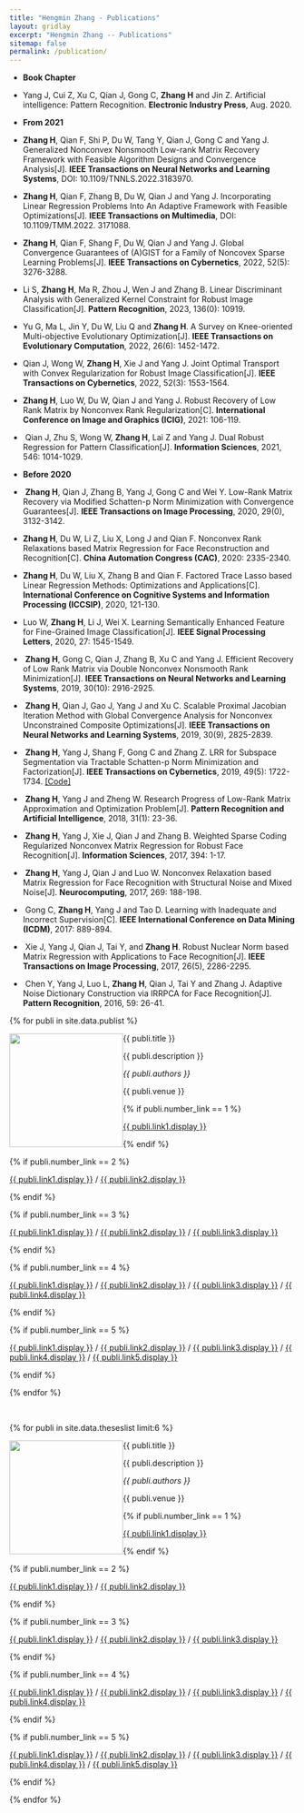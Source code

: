 ```yaml
---
title: "Hengmin Zhang - Publications"
layout: gridlay
excerpt: "Hengmin Zhang -- Publications"
sitemap: false
permalink: /publication/
---
```


-  **Book Chapter**

- Yang J, Cui Z, Xu C, Qian J, Gong C, **Zhang H** and Jin Z. Artificial intelligence: Pattern Recognition. 
**Electronic Industry Press**, Aug. 2020. 

-  **From 2021**


- **Zhang H**, Qian F, Shi P, Du W, Tang Y, Qian J, Gong C and Yang J. Generalized Nonconvex Nonsmooth Low-rank Matrix Recovery Framework with Feasible Algorithm Designs and Convergence Analysis[J]. **IEEE Transactions on Neural Networks and Learning Systems**, DOI: 10.1109/TNNLS.2022.3183970.  

- **Zhang H**, Qian F, Zhang B, Du W, Qian J and Yang J. Incorporating Linear Regression Problems Into An Adaptive
Framework with Feasible Optimizations[J]. **IEEE Transactions on Multimedia**, DOI: 10.1109/TMM.2022. 3171088.  

- **Zhang H**, Qian F, Shang F, Du W, Qian J and Yang J. Global Convergence Guarantees of (A)GIST for a Family of
Noncovex Sparse Learning Problems[J]. **IEEE Transactions on Cybernetics**, 2022, 52(5): 3276-3288.  

- Li S, **Zhang H**,  Ma R, Zhou J, Wen J and Zhang B. Linear Discriminant Analysis with Generalized Kernel Constraint for Robust Image Classification[J]. **Pattern Recognition**, 2023, 136(0): 10919.

- Yu G, Ma L, Jin Y, Du W, Liu Q and **Zhang H**. A Survey on Knee-oriented Multi-objective Evolutionary
Optimization[J]. **IEEE Transactions on Evolutionary Computation**, 2022, 26(6): 1452-1472.

- Qian J, Wong W, **Zhang H**, Xie J and Yang J. Joint Optimal Transport with Convex Regularization for Robust
Image Classification[J]. **IEEE Transactions on Cybernetics**, 2022, 52(3): 1553-1564. 

- **Zhang H**, Luo W, Du W, Qian J and Yang J. Robust Recovery of Low Rank Matrix by Nonconvex Rank
Regularization[C]. **International Conference on Image and Graphics (ICIG)**, 2021: 106-119.

-  Qian J, Zhu S, Wong W, **Zhang H**, Lai Z and Yang J. Dual Robust Regression for Pattern Classification[J].
**Information Sciences**, 2021, 546: 1014-1029.  

-  **Before 2020**

-  **Zhang H**, Qian J, Zhang B, Yang J, Gong C and Wei Y. Low-Rank Matrix Recovery via Modified Schatten-p Norm
Minimization with Convergence Guarantees[J]. **IEEE Transactions on Image Processing**, 2020, 29(0), 3132-3142. 
 

- **Zhang H**, Du W, Li Z, Liu X, Long J and Qian F. Nonconvex Rank Relaxations based Matrix Regression for Face
Reconstruction and Recognition[C]. **China Automation Congress (CAC)**, 2020: 2335-2340.

- **Zhang H**, Du W, Liu X, Zhang B and Qian F. Factored Trace Lasso based Linear Regression Methods: Optimizations and Applications[C]. **International Conference on Cognitive Systems and Information Processing (ICCSIP)**, 2020, 121-130.

- Luo W, **Zhang H**, Li J, Wei X. Learning Semantically Enhanced Feature for Fine-Grained Image Classification[J].
**IEEE Signal Processing Letters**, 2020, 27: 1545-1549.  

-  **Zhang H**, Gong C, Qian J, Zhang B, Xu C and Yang J. Efficient Recovery of Low Rank Matrix via Double
Nonconvex Nonsmooth Rank Minimization[J]. **IEEE Transactions on Neural Networks and Learning Systems**, 2019,
30(10): 2916-2925.  

-  **Zhang H**, Qian J, Gao J, Yang J and Xu C. Scalable Proximal Jacobian Iteration Method with Global Convergence
Analysis for Nonconvex Unconstrained Composite Optimizations[J]. **IEEE Transactions on Neural Networks and
Learning Systems**, 2019, 30(9), 2825-2839.  

-  **Zhang H**, Yang J, Shang F, Gong C and Zhang Z. LRR for Subspace Segmentation via Tractable Schatten-p Norm
Minimization and Factorization[J]. **IEEE Transactions on Cybernetics**, 2019, 49(5): 1722-1734.
<a href=" https://github.com/ZhangHengMin/TcybNonLRRSC"> [Code] </a>

-  **Zhang H**, Yang J and Zheng W. Research Progress of Low-Rank Matrix Approximation and Optimization
Problem[J]. **Pattern Recognition and Artificial Intelligence**, 2018, 31(1): 23-36. 

-  **Zhang H**, Yang J, Xie J, Qian J and Zhang B. Weighted Sparse Coding Regularized Nonconvex Matrix Regression
for Robust Face Recognition[J]. **Information Sciences**, 2017, 394: 1-17.  

-  **Zhang H**, Yang J, Qian J and Luo W. Nonconvex Relaxation based Matrix Regression for Face Recognition with
Structural Noise and Mixed Noise[J]. **Neurocomputing**, 2017, 269: 188-198.  

-  Gong C, **Zhang H**, Yang J and Tao D. Learning with Inadequate and Incorrect Supervision[C]. **IEEE International
Conference on Data Mining (ICDM)**, 2017: 889-894.

-  Xie J, Yang J, Qian J, Tai Y, and **Zhang H**. Robust Nuclear Norm based Matrix Regression with Applications to
Face Recognition[J]. **IEEE Transactions on Image Processing**, 2017, 26(5), 2286-2295.  

-  Chen Y, Yang J, Luo L, **Zhang H**, Qian J, Tai Y and Zhang J. Adaptive Noise Dictionary Construction via IRRPCA
for Face Recognition[J].  **Pattern Recognition**, 2016, 59: 26-41.  


{% for publi in site.data.publist %}

<div class="col-sm-11 clearfix">
 <div class="well">
 <pubtit>{{ publi.title }}</pubtit>

 <img src="{{ site.url }}{{ site.baseurl }}/images/pubpic/{{ publi.image }}" class="img-responsive" width="200px" style="float: left" />

 <p>{{ publi.description }}</p>

 <p><em>{{ publi.authors }}</em></p>

 <p>{{ publi.venue }}</p>

 {% if publi.number_link == 1 %}
 <p><a href="{{ publi.link1.url }}">{{ publi.link1.display }}</a></p>
 {% endif %}

 {% if publi.number_link == 2 %}
 <p><a href="{{ publi.link1.url }}">{{ publi.link1.display }}</a>
 /
 <a href="{{ publi.link2.url }}">{{ publi.link2.display }}</a></p>
 {% endif %}

 {% if publi.number_link == 3 %}
 <p><a href="{{ publi.link1.url }}">{{ publi.link1.display }}</a>
 /
 <a href="{{ publi.link2.url }}">{{ publi.link2.display }}</a>
 /
 <a href="{{ publi.link3.url }}">{{ publi.link3.display }}</a></p>
 {% endif %}

 {% if publi.number_link == 4 %}
 <p><a href="{{ publi.link1.url }}">{{ publi.link1.display }}</a>
 /
 <a href="{{ publi.link2.url }}">{{ publi.link2.display }}</a>
 /
 <a href="{{ publi.link3.url }}">{{ publi.link3.display }}</a>
 /
 <a href="{{ publi.link4.url }}">{{ publi.link4.display }}</a></p>
 {% endif %}

 {% if publi.number_link == 5 %}
 <p><a href="{{ publi.link1.url }}">{{ publi.link1.display }}</a>
 /
 <a href="{{ publi.link2.url }}">{{ publi.link2.display }}</a>
 /
 <a href="{{ publi.link3.url }}">{{ publi.link3.display }}</a>
 /
 <a href="{{ publi.link4.url }}">{{ publi.link4.display }}</a>
 /
 <a href="{{ publi.link5.url }}">{{ publi.link5.display }}</a></p>
 {% endif %}

 </div>
</div>

{% endfor %}

<p> &nbsp; </p>


 

{% for publi in site.data.theseslist limit:6 %}

<div class="col-sm-11 clearfix">
 <div class="well">
 <pubtit>{{ publi.title }}</pubtit>

 <img src="{{ site.url }}{{ site.baseurl }}/images/pubpic/{{ publi.image }}" class="img-responsive" width="200px" style="float: left" />

 <p>{{ publi.description }}</p>

 <p><em>{{ publi.authors }}</em></p>

 <p>{{ publi.venue }}</p>

 {% if publi.number_link == 1 %}
 <p><a href="{{ publi.link1.url }}">{{ publi.link1.display }}</a></p>
 {% endif %}

 {% if publi.number_link == 2 %}
 <p><a href="{{ publi.link1.url }}">{{ publi.link1.display }}</a>
 /
 <a href="{{ publi.link2.url }}">{{ publi.link2.display }}</a></p>
 {% endif %}

 {% if publi.number_link == 3 %}
 <p><a href="{{ publi.link1.url }}">{{ publi.link1.display }}</a>
 /
 <a href="{{ publi.link2.url }}">{{ publi.link2.display }}</a>
 /
 <a href="{{ publi.link3.url }}">{{ publi.link3.display }}</a></p>
 {% endif %}

 {% if publi.number_link == 4 %}
 <p><a href="{{ publi.link1.url }}">{{ publi.link1.display }}</a>
 /
 <a href="{{ publi.link2.url }}">{{ publi.link2.display }}</a>
 /
 <a href="{{ publi.link3.url }}">{{ publi.link3.display }}</a>
 /
 <a href="{{ publi.link4.url }}">{{ publi.link4.display }}</a></p>
 {% endif %}

 {% if publi.number_link == 5 %}
 <p><a href="{{ publi.link1.url }}">{{ publi.link1.display }}</a>
 /
 <a href="{{ publi.link2.url }}">{{ publi.link2.display }}</a>
 /
 <a href="{{ publi.link3.url }}">{{ publi.link3.display }}</a>
 /
 <a href="{{ publi.link4.url }}">{{ publi.link4.display }}</a>
 /
 <a href="{{ publi.link5.url }}">{{ publi.link5.display }}</a></p>
 {% endif %}

 </div>
</div>

{% endfor %}

<p> &nbsp; </p>

<!-- ## Full List

{% for publi in site.data.publist %}

  {{ publi.title }} <br />
  <em>{{ publi.authors }} </em><br /><a href="{{ publi.link.url }}">{{ publi.link.display }}</a>

{% endfor %} -->
